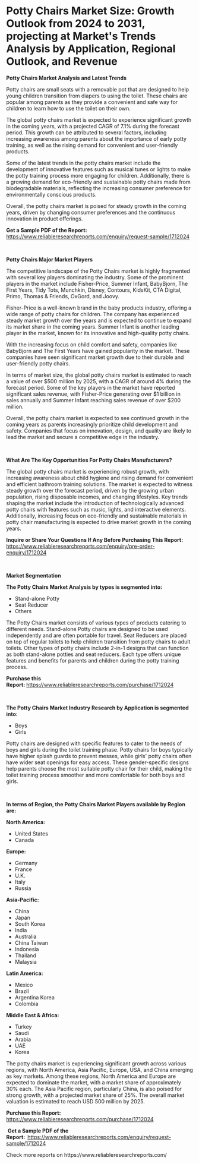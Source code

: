 <p><h1>Potty Chairs Market Size: Growth Outlook from 2024 to 2031, projecting at Market's Trends Analysis by Application, Regional Outlook, and Revenue</h1></p><p><strong>Potty Chairs Market Analysis and Latest Trends</strong></p>
<p><p>Potty chairs are small seats with a removable pot that are designed to help young children transition from diapers to using the toilet. These chairs are popular among parents as they provide a convenient and safe way for children to learn how to use the toilet on their own.</p><p>The global potty chairs market is expected to experience significant growth in the coming years, with a projected CAGR of 7.1% during the forecast period. This growth can be attributed to several factors, including increasing awareness among parents about the importance of early potty training, as well as the rising demand for convenient and user-friendly products.</p><p>Some of the latest trends in the potty chairs market include the development of innovative features such as musical tunes or lights to make the potty training process more engaging for children. Additionally, there is a growing demand for eco-friendly and sustainable potty chairs made from biodegradable materials, reflecting the increasing consumer preference for environmentally conscious products.</p><p>Overall, the potty chairs market is poised for steady growth in the coming years, driven by changing consumer preferences and the continuous innovation in product offerings.</p></p>
<p><strong>Get a Sample PDF of the Report:&nbsp;</strong> <a href="https://www.reliableresearchreports.com/enquiry/request-sample/1712024">https://www.reliableresearchreports.com/enquiry/request-sample/1712024</a></p>
<p>&nbsp;</p>
<p><strong>Potty Chairs Major Market Players</strong></p>
<p><p>The competitive landscape of the Potty Chairs market is highly fragmented with several key players dominating the industry. Some of the prominent players in the market include Fisher-Price, Summer Infant, BabyBjorn, The First Years, Tidy Tots, Munchkin, Disney, Contours, KidsKit, CTA Digital, Primo, Thomas & Friends, OxGord, and Joovy.</p><p>Fisher-Price is a well-known brand in the baby products industry, offering a wide range of potty chairs for children. The company has experienced steady market growth over the years and is expected to continue to expand its market share in the coming years. Summer Infant is another leading player in the market, known for its innovative and high-quality potty chairs.</p><p>With the increasing focus on child comfort and safety, companies like BabyBjorn and The First Years have gained popularity in the market. These companies have seen significant market growth due to their durable and user-friendly potty chairs.</p><p>In terms of market size, the global potty chairs market is estimated to reach a value of over $500 million by 2025, with a CAGR of around 4% during the forecast period. Some of the key players in the market have reported significant sales revenue, with Fisher-Price generating over $1 billion in sales annually and Summer Infant reaching sales revenue of over $200 million.</p><p>Overall, the potty chairs market is expected to see continued growth in the coming years as parents increasingly prioritize child development and safety. Companies that focus on innovation, design, and quality are likely to lead the market and secure a competitive edge in the industry.</p></p>
<p>&nbsp;</p>
<p><strong>What Are The Key Opportunities For Potty Chairs Manufacturers?</strong></p>
<p><p>The global potty chairs market is experiencing robust growth, with increasing awareness about child hygiene and rising demand for convenient and efficient bathroom training solutions. The market is expected to witness steady growth over the forecast period, driven by the growing urban population, rising disposable incomes, and changing lifestyles. Key trends shaping the market include the introduction of technologically advanced potty chairs with features such as music, lights, and interactive elements. Additionally, increasing focus on eco-friendly and sustainable materials in potty chair manufacturing is expected to drive market growth in the coming years.</p></p>
<p><strong>Inquire or Share Your Questions If Any Before Purchasing This Report:</strong> <a href="https://www.reliableresearchreports.com/enquiry/pre-order-enquiry/1712024">https://www.reliableresearchreports.com/enquiry/pre-order-enquiry/1712024</a></p>
<p>&nbsp;</p>
<p><strong>Market Segmentation</strong></p>
<p><strong>The Potty Chairs Market Analysis by types is segmented into:</strong></p>
<p><ul><li>Stand-alone Potty</li><li>Seat Reducer</li><li>Others</li></ul></p>
<p><p>The Potty Chairs market consists of various types of products catering to different needs. Stand-alone Potty chairs are designed to be used independently and are often portable for travel. Seat Reducers are placed on top of regular toilets to help children transition from potty chairs to adult toilets. Other types of potty chairs include 2-in-1 designs that can function as both stand-alone potties and seat reducers. Each type offers unique features and benefits for parents and children during the potty training process.</p></p>
<p><strong>Purchase this Report:&nbsp;</strong><a href="https://www.reliableresearchreports.com/purchase/1712024">https://www.reliableresearchreports.com/purchase/1712024</a></p>
<p>&nbsp;</p>
<p><strong>The Potty Chairs Market Industry Research by Application is segmented into:</strong></p>
<p><ul><li>Boys</li><li>Girls</li></ul></p>
<p><p>Potty chairs are designed with specific features to cater to the needs of boys and girls during the toilet training phase. Potty chairs for boys typically have higher splash guards to prevent messes, while girls' potty chairs often have wider seat openings for easy access. These gender-specific designs help parents choose the most suitable potty chair for their child, making the toilet training process smoother and more comfortable for both boys and girls.</p></p>
<p>&nbsp;</p>
<p><strong>In terms of Region, the Potty Chairs Market Players available by Region are:</strong></p>
<p>
    <p> <strong> North America: </strong>
        <ul>
            <li>United States</li>
            <li>Canada</li>
        </ul>
        </p> 
    <p> <strong> Europe: </strong>
        <ul>
            <li>Germany</li>
            <li>France</li>
            <li>U.K.</li>
            <li>Italy</li>
            <li>Russia</li>
        </ul>
        </p> 
    <p> <strong> Asia-Pacific: </strong>
        <ul>
            <li>China</li>
            <li>Japan</li>
            <li>South Korea</li>
            <li>India</li>
            <li>Australia</li>
            <li>China Taiwan</li>
            <li>Indonesia</li>
            <li>Thailand</li>
            <li>Malaysia</li>
        </ul>
        </p> 
    <p> <strong> Latin America: </strong>
        <ul>
            <li>Mexico</li>
            <li>Brazil</li>
            <li>Argentina Korea</li>
            <li>Colombia</li>
        </ul>
        </p> 
    <p> <strong> Middle East & Africa: </strong>
        <ul>
            <li>Turkey</li>
            <li>Saudi</li>
            <li>Arabia</li>
            <li>UAE</li>
            <li>Korea</li>
        </ul>
    </p>
    </p>
<p><p>The potty chairs market is experiencing significant growth across various regions, with North America, Asia Pacific, Europe, USA, and China emerging as key markets. Among these regions, North America and Europe are expected to dominate the market, with a market share of approximately 30% each. The Asia Pacific region, particularly China, is also poised for strong growth, with a projected market share of 25%. The overall market valuation is estimated to reach USD 500 million by 2025.</p></p>
<p><strong>Purchase this Report: </strong><a href="https://www.reliableresearchreports.com/purchase/1712024">https://www.reliableresearchreports.com/purchase/1712024</a></p>
<p>&nbsp;<strong>Get a Sample PDF of the Report:&nbsp;&nbsp;</strong><a href="https://www.reliableresearchreports.com/enquiry/request-sample/1712024">https://www.reliableresearchreports.com/enquiry/request-sample/1712024</a></p>
<p><strong></strong></p>
<p>Check more reports on https://www.reliableresearchreports.com/</p>